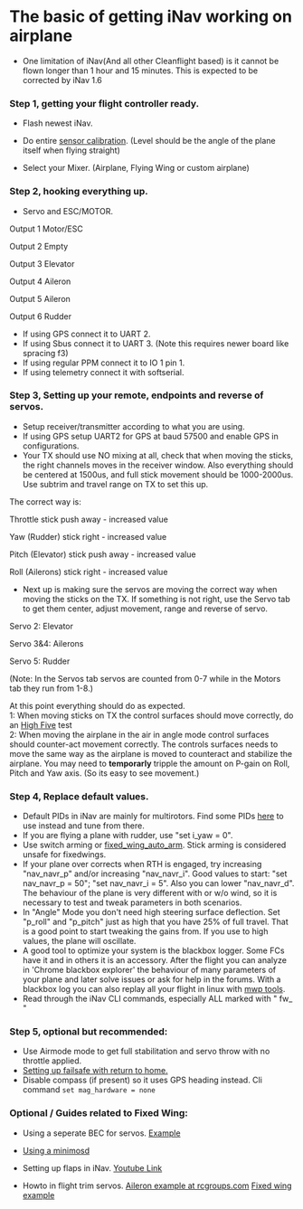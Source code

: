 # The basic of getting iNav working on airplane


* One limitation of iNav(And all other Cleanflight based) is it cannot be flown longer than 1 hour and 15 minutes. This is expected to be corrected by iNav 1.6

### Step 1, getting your flight controller ready.

* Flash newest iNav.

* Do entire [sensor calibration](https://github.com/iNavFlight/inav/wiki/Sensor-calibration). (Level should be the angle of the plane itself when flying straight)

* Select your Mixer. (Airplane, Flying Wing or custom airplane)


### Step 2, hooking everything up.

* Servo and ESC/MOTOR. 

Output 1 Motor/ESC

Output 2 Empty

Output 3 Elevator

Output 4 Aileron

Output 5 Aileron

Output 6 Rudder

* If using GPS connect it to UART 2.
* If using Sbus connect it to UART 3. (Note this requires newer board like spracing f3)
* If using regular PPM connect it to IO 1 pin 1.
* If using telemetry connect it with softserial.

### Step 3, Setting up your remote, endpoints and reverse of servos.

* Setup receiver/transmitter according to what you are using.
* If using GPS setup UART2 for GPS at baud 57500 and enable GPS in configurations.
* Your TX should use NO mixing at all, check that when moving the sticks, the right channels moves in the receiver window. Also everything should be centered at 1500us, and full stick movement should be 1000-2000us. Use subtrim and travel range on TX to set this up. 

The correct way is:

Throttle stick push away - increased value

Yaw (Rudder) stick right - increased value

Pitch (Elevator) stick push away - increased value

Roll (Ailerons) stick right - increased value

* Next up is making sure the servos are moving the correct way when moving the sticks on the TX. If something is not right, use the Servo tab to get them center, adjust movement, range and reverse of servo.

Servo 2: Elevator

Servo 3&4: Ailerons

Servo 5: Rudder

(Note: In the Servos tab servos are counted from 0-7 while in the Motors tab they run from 1-8.)

At this point everything should do as expected.  
1: When moving sticks on TX the control surfaces should move correctly, do an [High Five](https://www.youtube.com/watch?v=Gf74geZyKYk) test  
2: When moving the airplane in the air in angle mode control surfaces should counter-act movement correctly. The controls surfaces needs to move the same way as the airplane is moved to counteract and stabilize the airplane. You may need to **temporarly** tripple the amount on P-gain on Roll, Pitch and Yaw axis. (So its easy to see movement.)  

### Step 4, Replace default values.

* Default PIDs in iNav are mainly for multirotors. Find some PIDs [here](https://github.com/iNavFlight/inav/wiki/Default-values-for-different-type-of-aircrafts) to use instead and tune from there.
* If you are flying a plane with rudder, use "set i_yaw = 0".
* Use switch arming or [fixed_wing_auto_arm](https://github.com/iNavFlight/inav/blob/master/docs/Cli.md). Stick arming is considered unsafe for fixedwings.
* If your plane over corrects when RTH is engaged, try increasing "nav_navr_p" and/or increasing "nav_navr_i". Good values to start: "set nav_navr_p = 50"; "set nav_navr_i = 5". Also you can lower "nav_navr_d". The behaviour of the plane is very different with or w/o wind, so it is necessary to test and tweak parameters in both scenarios.
* In "Angle" Mode you don't need high steering surface deflection. Set "p_roll" and "p_pitch" just as high that you have 25% of full travel. That is a good point to start tweaking the gains from. If you use to high values, the plane will oscillate.
* A good tool to optimize your system is the blackbox logger. Some FCs have it and in others it is an accessory. After the flight you can analyze in 'Chrome blackbox explorer' the behaviour of many parameters of your plane and later solve issues or ask for help in the forums. With a blackbox log you can also replay all your flight in linux with [mwp tools](https://github.com/stronnag/mwptools).
* Read through the iNav CLI commands, especially ALL marked with " fw_ "

### Step 5, optional but recommended:

* Use Airmode mode to get full stabilitation and servo throw with no throttle applied.
* [Setting up failsafe with return to home.](https://github.com/iNavFlight/inav/wiki/Failsafe#setting-up-failsafe-with-return-to-home)
* Disable compass (if present) so it uses GPS heading instead. Cli command `set mag_hardware = none`


### Optional / Guides related to Fixed Wing:

* Using a seperate BEC for servos. [Example](http://www.rcgroups.com/forums/showpost.php?p=34254665&postcount=4006)

* [Using a minimosd](https://github.com/iNavFlight/inav/wiki/Howto:-CC3D-flight-controller,-minimOSD-and-GPS-for-fixed-wing#osd-setup)

* Setting up flaps in iNav. [Youtube Link](https://www.youtube.com/watch?v=Ui7Y0UVedDQ)

* Howto in flight trim servos. [Aileron example at rcgroups.com](http://www.rcgroups.com/forums/showpost.php?p=35059861&postcount=6741) [Fixed wing example](https://www.rcgroups.com/forums/showpost.php?p=36039077&postcount=8732)